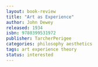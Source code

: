```yaml
---
layout: book-review
title: "Art as Experience"
author: John Dewey
released: 1934
isbn: 9780399531972
publisher: TarcherPerigee
categories: philosophy aesthetics
tags: art experience theory
status: interested
---
```

